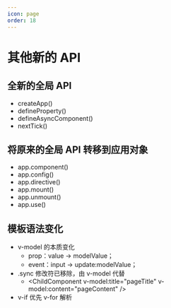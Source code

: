 ```yaml
---
icon: page
order: 18
---
```

# 其他新的 API
## 全新的全局 API
- createApp()
- defineProperty()
- defineAsyncComponent()
- nextTick()

## 将原来的全局 API 转移到应用对象
- app.component()
- app.config()
- app.directive()
- app.mount()
- app.unmount()
- app.use()

## 模板语法变化
- v-model 的本质变化
  - prop：value -> modelValue；
  - event：input -> update:modelValue；
- .sync 修改符已移除，由 v-model 代替
  - \<ChildComponent v-model:title="pageTitle" v-model:content="pageContent" />
- v-if 优先 v-for 解析
